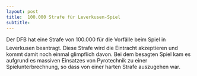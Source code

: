 ```yaml
---
layout: post
title:  100.000 Strafe für Leverkusen-Spiel
subtitle:  
---
```


Der DFB hat eine Strafe von 100.000 für die Vorfälle beim Spiel in Leverkusen beantragt. Diese Strafe wird die Eintracht akzeptieren und kommt damit noch einmal glimpflich davon. Bei dem besagten Spiel kam es aufgrund es massiven Einsatzes von Pyrotechnik zu einer Spielunterbrechnung, so dass von einer harten Strafe auszugehen war. 


